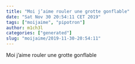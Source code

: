 ```yaml
---
title: "Moi j’aime rouler une grotte gonflable"
date: "Sat Nov 30 20:54:11 CET 2019"
tags: ["moijaime", "pipotron"]
author: m1ch3l
categories: ["generated"]
slug: "moijaime/2019-11-30-20:54:11"
---
```


Moi j’aime rouler une grotte gonflable
